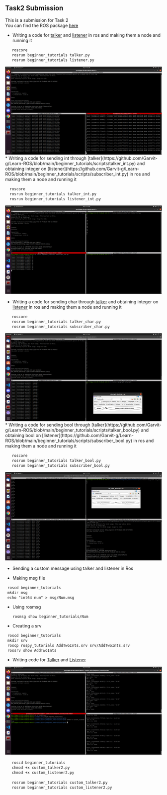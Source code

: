 ## Task2 Submission
This is a submission for Task 2  
You can find the ROS package [here](https://github.com/Garvit-g/Learn-ROS/tree/main/beginner_tutorials)


* Writing a code for  [talker](https://github.com/Garvit-g/Learn-ROS/blob/main/beginner_tutorials/scripts/talker.py) and [listener](https://github.com/Garvit-g/Learn-ROS/blob/main/beginner_tutorials/scripts/listener.py) in ros and making them a node and running it
```
   roscore
   rosrun beginner_tutorials talker.py
   rosrun beginner_tutorials listener.py
```  
 <img src="https://github.com/Garvit-g/Learn-ROS/blob/main/Data/talker_listener.png">
 * Writing a code for sending int through [talker](https://github.com/Garvit-g/Learn-ROS/blob/main/beginner_tutorials/scripts/talker_int.py)  and obtaining integer on [listener](https://github.com/Garvit-g/Learn-ROS/blob/main/beginner_tutorials/scripts/subscriber_int.py)  in ros and making them a node and running it


 ```
   roscore
   rosrun beginner_tutorials talker_int.py
   rosrun beginner_tutorials listener_int.py
```  
  <img src="https://github.com/Garvit-g/Learn-ROS/blob/main/Data/int_talker.png">
  
  * Writing a code for sending char through [talker](https://github.com/Garvit-g/Learn-ROS/blob/main/beginner_tutorials/scripts/talker_char.py) and obtaining integer on [listener](https://github.com/Garvit-g/Learn-ROS/blob/main/beginner_tutorials/scripts/subscriber_char.py) in ros and making them a node and running it


```
   roscore
   rosrun beginner_tutorials talker_char.py
   rosrun beginner_tutorials subscriber_char.py
```  
  <img src="https://github.com/Garvit-g/Learn-ROS/blob/main/Data/char_talker.png">
  * Writing a code for sending bool through   [talker](https://github.com/Garvit-g/Learn-ROS/blob/main/beginner_tutorials/scripts/talker_bool.py)   and obtaining bool on   [listener](https://github.com/Garvit-g/Learn-ROS/blob/main/beginner_tutorials/scripts/subscriber_bool.py)   in ros and making them a node and running it





``` 
   roscore
   rosrun beginner_tutorials talker_bool.py
   rosrun beginner_tutorials subscriber_bool.py
```


  <img src="https://github.com/Garvit-g/Learn-ROS/blob/main/Data/bool_talker.png">
  
  * Sending a custom message using talker and listener in Ros
  
  * Making msg file 
  
   
   ```
    roscd beginner_tutorials
    mkdir msg
    echo "int64 num" > msg/Num.msg
   ```   
  * Using rosmsg 
  
    ```
    rosmsg show beginner_tutorials/Num
    ```
   * Creating a srv
   ``` 
    roscd beginner_tutorials
    mkdir srv
    roscp rospy_tutorials AddTwoInts.srv srv/AddTwoInts.srv
    rossrv show AddTwoInts
   ```    
   * Writing code for [Talker](https://github.com/Garvit-g/Learn-ROS/blob/main/beginner_tutorials/scripts/custom_talker2.py) and [Listener](https://github.com/Garvit-g/Learn-ROS/blob/main/beginner_tutorials/scripts/custom_listener2.py)
   <img src="https://github.com/Garvit-g/Learn-ROS/blob/main/Data/Custom_message.png">
   
   
   
 ``` 
    roscd beginner_tutorials
    chmod +x custom_talker2.py
    chmod +x custom_listener2.py
    
    rosrun beginner_tutorials custom_talker2.py
    rosrun beginner_tutorials custom_listener2.py
``` 





   
   
